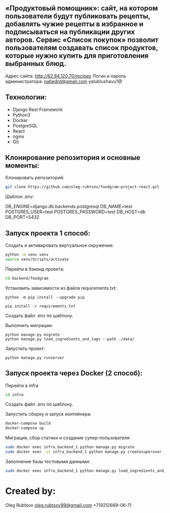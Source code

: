 ## «Продуктовый помощник»: сайт, на котором пользователи будут публиковать рецепты, добавлять чужие рецепты в избранное и подписываться на публикации других авторов. Сервис «Список покупок» позволит пользователям создавать список продуктов, которые нужно купить для приготовления выбранных блюд.

Адрес сайта: http://62.84.120.70/recipes
Логин и пароль администратора:
nabedrd@gmail.com
yalublushavu1@


## Технологии:

- Django Rest Framework
- Python3
- Docker
- PostgreSQL
- React
- nginx
- Git


## Клонирование репозитория и основные моменты:

Клонировать репозиторий:

```sh
git clone https://github.com/oleg-rubtsov/foodgram-project-react.git
```

Шаблон .env:

DB_ENGINE=django.db.backends.postgresql
DB_NAME=test
POSTGRES_USER=test
POSTGRES_PASSWORD=test
DB_HOST=db
DB_PORT=5432

## Запуск проекта 1 способ: 

Cоздать и активировать виртуальное окружение:

```sh
python -m venv venv
source venv/Scripts/activate
```
Перейти в бэкенд проекта:
 
```sh
cd backend/foodgram
```
Установить зависимости из файла requirements.txt:

```
python -m pip install --upgrade pip
```

```
pip install -r requirements.txt
```
Создать файл .env по шаблону.

Выполнить миграции:

```
python manage.py migrate
python manage.py load_ingredients_and_tags --path ./data/
```
Запустить проект:

```
python manage.py runserver
```

## Запуск проекта через Docker (2 способ):
Перейти в infra
```sh
cd infra
```
Создать файл .env по шаблону.

Запустить сборку и запуск контейнера:
```sh
docker-compose build
docker-compose up
```
Миграция, сбор статики и создание супер-пользователя:
```sh
sudo docker exec infra_backend_1 python manage.py migrate
sudo docker exec -it infra_backend_1 python manage.py createsuperuser
```
Заполнение базы тестовыми данными:
```sh
sudo docker exec infra_backend_1 python manage.py load_ingredients_and_tags
```
# Created by:

Oleg Rubtsov
oleg.rubtsov99@gmail.com
+7(925)669-06-11

